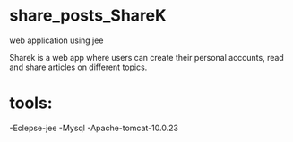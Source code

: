 # share_posts_ShareK
web application using jee

Sharek is a web app where users can create their personal accounts, read and share articles on different topics.

# tools:
-Eclepse-jee
-Mysql
-Apache-tomcat-10.0.23
